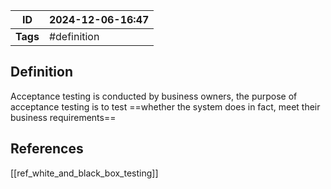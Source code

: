 | ID       | 2024-12-06-16:47 |
| -------- | ---------------- |
| **Tags** | #definition      |
## Definition
Acceptance testing is conducted by business owners, the purpose of acceptance testing is to test
==whether the system does in fact, meet their business requirements==

## References
[[ref_white_and_black_box_testing]]